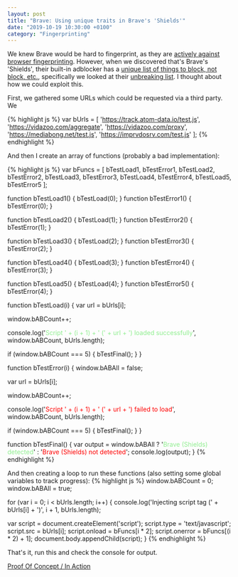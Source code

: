```yaml
---
layout: post
title: "Brave: Using unique traits in Brave's 'Shields'"
date: "2019-10-19 10:30:00 +0100"
category: "Fingerprinting"
---
```


We knew Brave would be hard to fingerprint, as they are [actively against browser fingerprinting](https://github.com/brave/brave-browser/wiki/Fingerprinting-Protection-Mode). However, when we discovered that's Brave's 'Shields', their built-in adblocker has a [unique list of things to block, not block, etc.](https://github.com/brave/adblock-lists), specifically we looked at their [unbreaking list](https://github.com/brave/adblock-lists/blob/master/brave-unbreak.txt). I thought about how we could exploit this.

First, we gathered some URLs which could be requested via a third party. We

{% highlight js %}
var bUrls = [
  'https://track.atom-data.io/test.js',
  'https://vidazoo.com/aggregate',
  'https://vidazoo.com/proxy',
  'https://mediabong.net/test.js',
  'https://imprvdosrv.com/test.js'
];
{% endhighlight %}

And then I create an array of functions (probably a bad implementation):

{% highlight js %}
var bFuncs = [
  bTestLoad1,
  bTestError1,
  bTestLoad2,
  bTestError2,
  bTestLoad3,
  bTestError3,
  bTestLoad4,
  bTestError4,
  bTestLoad5,
  bTestError5
];

function bTestLoad1() {
  bTestLoad(0);
}
function bTestError1() {
  bTestError(0);
}

function bTestLoad2() {
  bTestLoad(1);
}
function bTestError2() {
  bTestError(1);
}

function bTestLoad3() {
  bTestLoad(2);
}
function bTestError3() {
  bTestError(2);
}

function bTestLoad4() {
  bTestLoad(3);
}
function bTestError4() {
  bTestError(3);
}

function bTestLoad5() {
  bTestLoad(4);
}
function bTestError5() {
  bTestError(4);
}

function bTestLoad(i) {
  var url = bUrls[i];

  window.bABCount++;

  console.log('<span style="color: lightgreen;">Script ' + (i + 1) + ' <span class="var">(' + url + ')</span> loaded successfully</span>', window.bABCount, bUrls.length);

  if (window.bABCount === 5) { bTestFinal(); }
}

function bTestError(i) {
  window.bABAll = false;

  var url = bUrls[i];

  window.bABCount++;

  console.log('<span style="color: red;">Script ' + (i + 1) + ' <span class="var">(' + url + ')</span> failed to load</span>', window.bABCount, bUrls.length);

  if (window.bABCount === 5) { bTestFinal(); }
}

function bTestFinal() {
  var output = window.bABAll ? '<span style="color: lightgreen;">Brave (Shields) detected</span>' : '<span style="color: red;">Brave (Shields) not detected</span>';
  console.log(output);
}
{% endhighlight %}

And then creating a loop to run these functions (also setting some global variables to track progress):
{% highlight js %}
window.bABCount = 0;
window.bABAll = true;

for (var i = 0; i < bUrls.length; i++) {
  console.log('Injecting script tag <span class="var">(' + bUrls[i] + ')</span>', i + 1, bUrls.length);

  var script = document.createElement('script');
  script.type = 'text/javascript';
  script.src = bUrls[i];
  script.onload = bFuncs[i * 2];
  script.onerror = bFuncs[(i * 2) + 1];
  document.body.appendChild(script);
}
{% endhighlight %}

That's it, run this and check the console for output.

[Proof Of Concept / In Action](https://oojmed.com/Web-Multiprint/#brave-shields)
